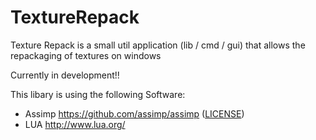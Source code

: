 # TextureRepack
Texture Repack is a small util application (lib / cmd / gui) that allows the repackaging of textures on windows



Currently in development!!



This libary is using the following Software: 

- Assimp https://github.com/assimp/assimp ([LICENSE](https://github.com/Ohjurot/TextureRepack/blob/main/vendor/assimp/ASSIMP_LICENSE))
- LUA http://www.lua.org/

